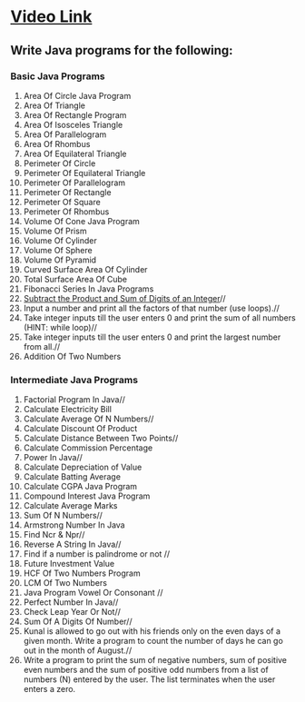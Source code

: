 # [Video Link](https://youtu.be/ldYLYRNaucM)
## Write Java programs for the following: 

### Basic Java Programs
1. Area Of Circle Java Program
2. Area Of Triangle
3. Area Of Rectangle Program 
4. Area Of Isosceles Triangle 
5. Area Of Parallelogram
6. Area Of Rhombus
7. Area Of Equilateral Triangle
8. Perimeter Of Circle
9. Perimeter Of Equilateral Triangle
10. Perimeter Of Parallelogram
11. Perimeter Of Rectangle
12. Perimeter Of Square
13. Perimeter Of Rhombus
14. Volume Of Cone Java Program
15. Volume Of Prism
16. Volume Of Cylinder
17. Volume Of Sphere
18. Volume Of Pyramid
19. Curved Surface Area Of Cylinder
20. Total Surface Area Of Cube
21. Fibonacci Series In Java Programs
22. [Subtract the Product and Sum of Digits of an Integer](https://leetcode.com/problems/subtract-the-product-and-sum-of-digits-of-an-integer/)//
23. Input a number and print all the factors of that number (use loops).//
24. Take integer inputs till the user enters 0 and print the sum of all numbers (HINT: while loop)//
25. Take integer inputs till the user enters 0 and print the largest number from all.//
26. Addition Of Two Numbers

### Intermediate Java Programs
1. Factorial Program In Java//
2. Calculate Electricity Bill
3. Calculate Average Of N Numbers//
4. Calculate Discount Of Product
5. Calculate Distance Between Two Points// 
6. Calculate Commission Percentage
7. Power In Java//
8. Calculate Depreciation of Value
9. Calculate Batting Average
10. Calculate CGPA Java Program
11. Compound Interest Java Program
12. Calculate Average Marks
13. Sum Of N Numbers//
14. Armstrong Number In Java
15. Find Ncr & Npr//
16. Reverse A String In Java//
17. Find if a number is palindrome or not //
18. Future Investment Value
19. HCF Of Two Numbers Program
20. LCM Of Two Numbers
21. Java Program Vowel Or Consonant //
22. Perfect Number In Java//
23. Check Leap Year Or Not//
24. Sum Of A Digits Of Number//
25. Kunal is allowed to go out with his friends only on the even days of a given month. Write a program to count the number of days he can go out in the month of August.//
26. Write a program to print the sum of negative numbers, sum of positive even numbers and the sum of positive odd numbers from a list of numbers (N) entered by the user. The list terminates when the user enters a zero.
